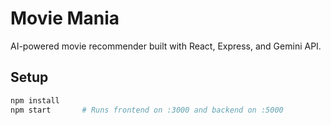 # Movie Mania

AI-powered movie recommender built with React, Express, and Gemini API.

## Setup

```bash
npm install
npm start       # Runs frontend on :3000 and backend on :5000